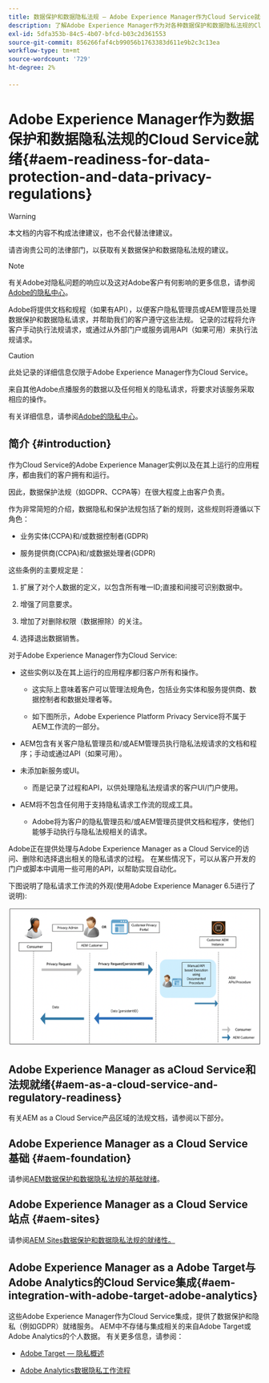 ```yaml
---
title: 数据保护和数据隐私法规 — Adobe Experience Manager作为Cloud Service就绪
description: 了解Adobe Experience Manager作为对各种数据保护和数据隐私法规的Cloud Service支持；包括欧盟《通用数据保护条例》(GDPR)、《加州消费者隐私法案》，以及在实施新的AEM as a Cloud Service项目时如何遵守这些规定。
exl-id: 5dfa353b-84c5-4b07-bfcd-b03c2d361553
source-git-commit: 856266faf4cb99056b1763383d611e9b2c3c13ea
workflow-type: tm+mt
source-wordcount: '729'
ht-degree: 2%

---
```


# Adobe Experience Manager作为数据保护和数据隐私法规的Cloud Service就绪{#aem-readiness-for-data-protection-and-data-privacy-regulations}

>[!WARNING]
>
>本文档的内容不构成法律建议，也不会代替法律建议。
>
>请咨询贵公司的法律部门，以获取有关数据保护和数据隐私法规的建议。

>[!NOTE]
>
>有关Adobe对隐私问题的响应以及这对Adobe客户有何影响的更多信息，请参阅[Adobe的隐私中心](https://www.adobe.com/privacy.html)。

Adobe将提供文档和规程（如果有API），以便客户隐私管理员或AEM管理员处理数据保护和数据隐私请求，并帮助我们的客户遵守这些法规。 记录的过程将允许客户手动执行法规请求，或通过从外部门户或服务调用API（如果可用）来执行法规请求。

>[!CAUTION]
>
>此处记录的详细信息仅限于Adobe Experience Manager作为Cloud Service。
>
>来自其他Adobe点播服务的数据以及任何相关的隐私请求，将要求对该服务采取相应的操作。
>
>有关详细信息，请参阅[Adobe的隐私中心](https://www.adobe.com/privacy.html)。

## 简介 {#introduction}

作为Cloud Service的Adobe Experience Manager实例以及在其上运行的应用程序，都由我们的客户拥有和运行。

因此，数据保护法规（如GDPR、CCPA等）在很大程度上由客户负责。

作为非常简短的介绍，数据隐私和保护法规包括了新的规则，这些规则将遵循以下角色：

* 业务实体(CCPA)和/或数据控制者(GDPR)

* 服务提供商(CCPA)和/或数据处理者(GDPR)

这些条例的主要规定是：

1. 扩展了对个人数据的定义，以包含所有唯一ID;直接和间接可识别数据中。

2. 增强了同意要求。

3. 增加了对删除权限（数据擦除）的关注。

4. 选择退出数据销售。

对于Adobe Experience Manager作为Cloud Service:

* 这些实例以及在其上运行的应用程序都归客户所有和操作。

   * 这实际上意味着客户可以管理法规角色，包括业务实体和服务提供商、数据控制者和数据处理者等。

   * 如下图所示，Adobe Experience Platform Privacy Service将不属于AEM工作流的一部分。

* AEM包含有关客户隐私管理员和/或AEM管理员执行隐私法规请求的文档和程序；手动或通过API（如果可用）。

* 未添加新服务或UI。

   * 而是记录了过程和API，以供处理隐私法规请求的客户UI/门户使用。

* AEM将不包含任何用于支持隐私请求工作流的现成工具。

   * Adobe将为客户的隐私管理员和/或AEM管理员提供文档和程序，使他们能够手动执行与隐私法规相关的请求。

Adobe正在提供处理与Adobe Experience Manager as a Cloud Service的访问、删除和选择退出相关的隐私请求的过程。 在某些情况下，可以从客户开发的门户或脚本中调用一些可用的API，以帮助实现自动化。

下图说明了隐私请求工作流的外观(使用Adobe Experience Manager 6.5进行了说明):

![数据保护和隐私](assets/data-protection-and-privacy-01.png)

## Adobe Experience Manager as aCloud Service和法规就绪{#aem-as-a-cloud-service-and-regulatory-readiness}

有关AEM as a Cloud Service产品区域的法规文档，请参阅以下部分。

## Adobe Experience Manager as a Cloud Service 基础 {#aem-foundation}

请参阅[AEM数据保护和数据隐私法规的基础就绪](/help/onboarding/data-privacy-and-protection-readiness/foundation-readiness.md)。

## Adobe Experience Manager as a Cloud Service 站点 {#aem-sites}

请参阅[AEM Sites数据保护和数据隐私法规的就绪性。](/help/onboarding/data-privacy-and-protection-readiness/sites-readiness.md)

## Adobe Experience Manager as a Adobe Target与Adobe Analytics的Cloud Service集成{#aem-integration-with-adobe-target-adobe-analytics}

这些Adobe Experience Manager作为Cloud Service集成，提供了数据保护和隐私（例如GDPR）就绪服务。 AEM中不存储与集成相关的来自Adobe Target或Adobe Analytics的个人数据。
有关更多信息，请参阅：

* [Adobe Target — 隐私概述](https://experienceleague.adobe.com/docs/target/using/implement-target/before-implement/privacy/privacy.html)

* [Adobe Analytics数据隐私工作流程](https://experienceleague.adobe.com/docs/analytics/admin/data-governance/an-gdpr-workflow.html)
